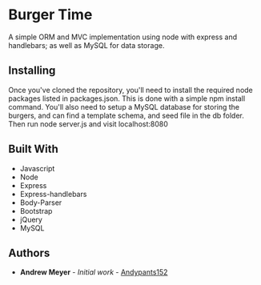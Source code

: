 # Burger Time

A simple ORM and MVC implementation using node with express and handlebars; as well as MySQL for data storage.

## Installing

Once you've cloned the repository, you'll need to install the required node packages listed in packages.json. This is done with a simple npm install command. You'll also need to setup a MySQL database for storing the burgers, and can find a template schema, and seed file in the db folder. Then run node server.js and visit localhost:8080

## Built With
* Javascript
* Node
* Express
* Express-handlebars
* Body-Parser
* Bootstrap
* jQuery
* MySQL

## Authors

* **Andrew Meyer** - *Initial work* - [Andypants152](https://github.com/Andypants152)
